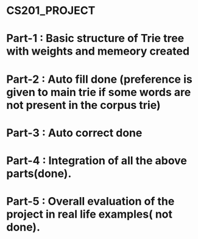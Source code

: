 # CS201_PROJECT

# Part-1 : Basic structure of Trie tree with weights and memeory created

# Part-2 : Auto fill done (preference is given to main trie if some words are not present in the corpus trie)

# Part-3 : Auto correct done 

# Part-4 : Integration of all the above parts(done).

# Part-5 : Overall evaluation of the project in real life examples( not done).
